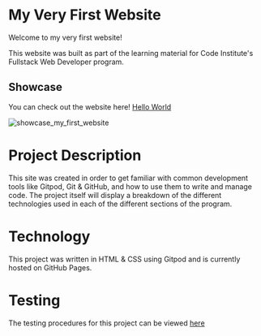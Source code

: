# My Very First Website
Welcome to my very first website!

This website was built as part of the learning material for Code Institute's Fullstack Web Developer program.

## Showcase
You can check out the website here! [Hello World](https://tetrapak-dev.github.io/my-first-website/)

![showcase_my_first_website](https://github.com/tetrapak-dev/my-first-website/blob/master/assets/images/showcase_my_first_website.png)

# Project Description
This site was created in order to get familiar with common development tools like Gitpod, Git & GitHub, and how to use them to write and manage code. The project itself will display a breakdown of the different technologies used in each of the different sections of the program.

# Technology
This project was written in HTML & CSS using Gitpod and is currently hosted on GitHub Pages.

# Testing
The testing procedures for this project can be viewed [here](https://github.com/tetrapak-dev/my-first-website/blob/master/TESTING.md)